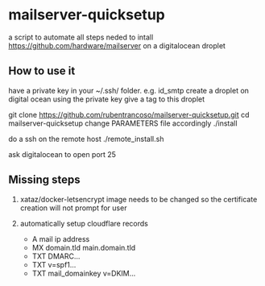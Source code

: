 # mailserver-quicksetup

a script to automate all steps neded to intall https://github.com/hardware/mailserver on a digitalocean droplet

## How to use it

have a private key in your ~/.ssh/ folder. e.g. id_smtp
create a droplet on digital ocean using the private key
give a tag to this droplet

git clone https://github.com/rubentrancoso/mailserver-quicksetup.git
cd mailserver-quicksetup
change PARAMETERS file accordingly
./install

do a ssh on the remote host
./remote_install.sh

ask digitalocean to open port 25

## Missing steps

1. xataz/docker-letsencrypt image needs to be changed so the certificate creation will not prompt for user
2. automatically setup cloudflare records

   - A mail ip address
   - MX domain.tld main.domain.tld
   - TXT DMARC...
   - TXT v=spf1...
   - TXT mail_domainkey v=DKIM...
   
